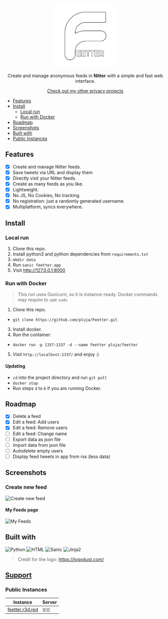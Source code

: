 <p align="center"><img width="200" src="misc/logo-with-text.png"></p>
<p align="center">Create and manage anonymous feeds in <b>Nitter</b> with a simple and fast web interface.</p>
<p align="center"><a href="https://github.com/pluja">Check out my other privacy projects</a></p>

- [Features](#features)
- [Install](#install)
  - [Local run](#local-run)
  - [Run with Docker](#run-with-docker)
- [Roadmap](#roadmap)
- [Screenshots](#screenshots)
- [Built with](#built-with)
- [Public Instances](#public-instances)

## Features
- [x] Create and manage Nitter feeds.
- [x] Save tweets via URL and display them
- [x] Directly visit your Nitter feeds.
- [x] Create as many feeds as you like.
- [x] Lightweight.
- [x] No JS, No Cookies, No tracking.
- [x] No registration: just a randomly generated username.
- [x] Multiplatform, syncs everywhere.

## Install

### Local run
1. Clone this repo.
2. Install python3 and python dependencies from `requirements.txt`
3. `mkdir data`
3. Run `sanic feetter.app`
4. Visit http://127.0.0.1:8000

### Run with Docker
> This run uses Gunicorn, so it is instance-ready.
> Docker commands may require to use `sudo`

1. Clone this repo.
  - `git clone https://github.com/pluja/Feetter.git`
3. Install docker.
4. Run the container:
  - `docker run -p 1337:1337 -d --name feetter pluja/feetter`
5. Visit `http://localhost:1337/` and enjoy :)

#### Updating
- `cd` into the project directory and run `git pull`
- `docker stop`
- Run steps `4` to `6` if you are running Docker.

## Roadmap

- [x] Delete a feed
- [x] Edit a feed: Add users
- [x] Edit a feed: Remove users
- [ ] Edit a feed: Change name
- [ ] Export data as json file
- [ ] Import data from json file
- [ ] Autodelete empty users
- [ ] Display feed tweets in app from rss (less data)

## Screenshots

### Create new feed
![Create new feed](https://i.imgur.com/aWziQfG.png)

#### My Feeds page
![My Feeds](https://i.imgur.com/MrzVpyt.png)


## Built with

![Python](https://img.shields.io/badge/Python-3776AB?style=for-the-badge&logo=python&logoColor=white)
![HTML](https://img.shields.io/badge/HTML-239120?style=for-the-badge&logo=html5&logoColor=white)
![Sanic](https://img.shields.io/badge/-SANIC-ff69b4?style=for-the-badge)
![Jinja2](https://img.shields.io/badge/-Jinja2-B41717?style=for-the-badge&logo=jinja)

> Credit for the logo: https://logodust.com/


## [Support](https://github.com/pluja/pluja/blob/main/SUPPORT.md)
### Public Instances
| Instance	| Server	|
|-	|-	|
| [feetter.r3d.red](feetter.r3d.red) 	| 🇩🇪 	|
